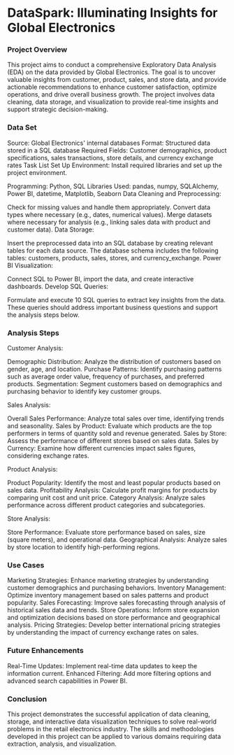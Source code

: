 # DataSpark: Illuminating Insights for Global Electronics

### Project Overview
This project aims to conduct a comprehensive Exploratory Data Analysis (EDA) on the data provided by Global Electronics. The goal is to uncover valuable insights from customer, product, sales, and store data, and provide actionable recommendations to enhance customer satisfaction, optimize operations, and drive overall business growth. The project involves data cleaning, data storage, and visualization to provide real-time insights and support strategic decision-making.

### Data Set
Source: Global Electronics' internal databases
Format: Structured data stored in a SQL database
Required Fields: Customer demographics, product specifications, sales transactions, store details, and currency exchange rates
Task List
Set Up Environment: Install required libraries and set up the project environment.

Programming: Python, SQL
Libraries Used: pandas, numpy, SQLAlchemy, Power BI, datetime, Matplotlib, Seaborn
Data Cleaning and Preprocessing:

Check for missing values and handle them appropriately.
Convert data types where necessary (e.g., dates, numerical values).
Merge datasets where necessary for analysis (e.g., linking sales data with product and customer data).
Data Storage:

Insert the preprocessed data into an SQL database by creating relevant tables for each data source.
The database schema includes the following tables: customers, products, sales, stores, and currency_exchange.
Power BI Visualization:

Connect SQL to Power BI, import the data, and create interactive dashboards.
Develop SQL Queries:

Formulate and execute 10 SQL queries to extract key insights from the data. These queries should address important business questions and support the analysis steps below.

### Analysis Steps
Customer Analysis:

Demographic Distribution: Analyze the distribution of customers based on gender, age, and location.
Purchase Patterns: Identify purchasing patterns such as average order value, frequency of purchases, and preferred products.
Segmentation: Segment customers based on demographics and purchasing behavior to identify key customer groups.


Sales Analysis:

Overall Sales Performance: Analyze total sales over time, identifying trends and seasonality.
Sales by Product: Evaluate which products are the top performers in terms of quantity sold and revenue generated.
Sales by Store: Assess the performance of different stores based on sales data.
Sales by Currency: Examine how different currencies impact sales figures, considering exchange rates.


Product Analysis:

Product Popularity: Identify the most and least popular products based on sales data.
Profitability Analysis: Calculate profit margins for products by comparing unit cost and unit price.
Category Analysis: Analyze sales performance across different product categories and subcategories.


Store Analysis:

Store Performance: Evaluate store performance based on sales, size (square meters), and operational data.
Geographical Analysis: Analyze sales by store location to identify high-performing regions.

### Use Cases

Marketing Strategies: Enhance marketing strategies by understanding customer demographics and purchasing behaviors.
Inventory Management: Optimize inventory management based on sales patterns and product popularity.
Sales Forecasting: Improve sales forecasting through analysis of historical sales data and trends.
Store Operations: Inform store expansion and optimization decisions based on store performance and geographical analysis.
Pricing Strategies: Develop better international pricing strategies by understanding the impact of currency exchange rates on sales.

### Future Enhancements
Real-Time Updates: Implement real-time data updates to keep the information current.
Enhanced Filtering: Add more filtering options and advanced search capabilities in Power BI.

### Conclusion
This project demonstrates the successful application of data cleaning, storage, and interactive data visualization techniques to solve real-world problems in the retail electronics industry. The skills and methodologies developed in this project can be applied to various domains requiring data extraction, analysis, and visualization.
